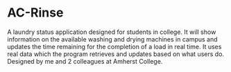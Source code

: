# AC-Rinse
A laundry status application designed for students in college. It will show information on the available washing and drying machines in campus and updates the time remaining for the completion of a load in real time. It uses real data which the program retrieves and updates based on what users do. Designed by me and 2 colleagues at Amherst College.
